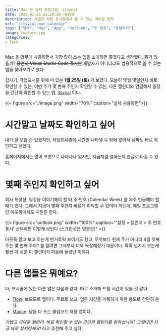 ```yaml
---
title: Mac 용 달력 프로그램, itsycal
date: 2025-01-25 22:29:39 +0900
description: 가볍게 작업 표시줄에서 볼 수 있는 귀여운 달력
url: "/itsycal-mac-calendar"
tags: ["달력", "Mac", "App", "Outlook", "주 번호", "유틸리티"]
image: feature.jpg
categories:
- Tech
---
```


Mac 을 업무에 사용하면서 가장 많이 쓰는 앱을 소개하면 좋겠다고 생각했다. 뭐가 있을까? ~~당연히 Visual Studio Code 겠지만~~ 개발자가 아니더라도 범용적으로 쓸 수 있는 앱을 찾아보기로 했다.

갑자기, 작업표시줄 위에 떠 있는 **1월 25일 (토)** 가 보였다. 오늘이 몇월 몇일인지 바로 확인할 수 있는, 이번 주가 몇 번째 주인지 확인할 수 있는, 다른 캘린더와 연결해서 일정을 간단히 확인할 수 있는 앱, [itsycal](https://www.mowglii.com/itsycal/) 이다.

{{< figure src="./image.png" width="70%" caption="실제 사용화면">}}

# 시간말고 날짜도 확인하고 싶어

내가 잘 모를 순 있겠지만, 작업표시줄에 시간만 나타낼 수 밖에 없어서 날짜도 바로 확인하고 싶었다. 

홈페이지에서는 영어 포맷으로 나타나나 있지만, 지금처럼 얼마든지 한글로 바꿀 수 있다.

# 몇째 주인지 확인하고 싶어

회사 특성상, 일정을 이야기해야 할 때 주 번호 (Calendar Week) 를 자주 언급해야 할 때가 있다. 그래서 지금이 몇째 주인지 빠르게 파악할 수 있어야 하는데, 메일 프로그램인 아웃룩에서도 지원은 한다.

{{< figure src="outlook.png" width="100%" caption="'설정 > 캘린더 > 주 번호 표시' 선택하면 이렇게 보인다 (스크린샷은 영문판)" >}}

아웃룩 열고 보고 하는게 번거로워 보이기도 했고, 무엇보다 현재 주가 아니라 4월 첫째주는 몇 번째 주야? 를 알려면 그때부터 더욱 복잡해졌기 때문이다. 휙휙 넘겨서 보는게 훨씬 더 쉬운 이 캘린더가 마음에 들었던 이유다.

# 다른 앱들은 뭐예요?

아, 표시줄에 있는 다른 앱은 다음과 같다. 따로 소개해 드릴 시간이 있을 것 같다.

- [Flow](https://apps.apple.com/kr/app/flow-%EB%BD%80%EB%AA%A8%EB%8F%84%EB%A1%9C-%EC%A7%91%EC%A4%91-%EC%8B%9C%EA%B0%84%EA%B4%80%EB%A6%AC-%EA%B3%B5%EB%B6%80-%ED%83%80%EC%9D%B4%EB%A8%B8/id1423210932): 뽀모도로 앱이다. 무료로 쓰고, 업무 시간을 기록하기 위한 용도로 간단히 쓴다.
- [Maccy](https://maccy.app/): 남들 다 쓰는 클립보드 저장 앱이다. 

_가볍고 귀여운 캘린더, 바로 확인할 수 있는 간단한 캘린더를 원하십니까? 그렇다면 지금 바로 설치하세요!_ 라고 추천해 주고 싶다.
